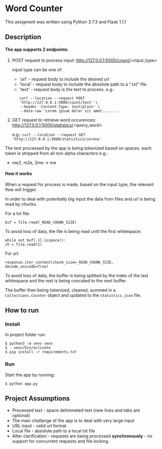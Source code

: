 # Word Counter
This assigment was written using Python 3.7.3 and Flask 1.1.1

## Description
#### The app supports 2 endpoints:
1. POST request to process input:
   http://127.0.0.1:5000/count/<input_type> 
   
   input type can be one of:
   - 'url' - request body to include the desired url
   - 'local' - request body to include the absolute path to a ".txt" file
   - 'text' - request body is the text to process.
      e.g.:
       ```
      curl --location --request POST 'http://127.0.0.1:5000/count/text' \
      --header 'Content-Type: text/plain' \
      --data-raw 'Lorem ipsum dolor sit amet........
      ```

2. GET request to retrieve word occurences:
   http://127.0.0.1:5000/statistics/<query_word>
   
   e.g.:
   ```curl --location --request GET 'http://127.0.0.1:5000/statistics/corona'```
   
The text processed by the app is being tokenized based on spaces.
each token is stripped from all non alpha characters
e.g.: 
   - me2, m2e, 2me -> me

#### How it works
When a request for process is made, based on the input type, the relevant flow will trigger.

In order to deal with potentially big input the data from files and url is being read by chunks.

For a txt file:

```buf = file.read(_READ_CHUNK_SIZE) ```

To avoid loss of data, the file is being read until the first whitespace:

```
while not buf[-1].isspace():
ch = file.read(1)
```

For url:

```
response.iter_content(chunk_size=_READ_CHUNK_SIZE, decode_unicode=True)
```

To avoid loss of data, the buffer is being splitted by the index of the last whitespace and the rest is being concated to the next buffer.

The buffer then being tokenized, cleaned, summed in a `Collections.Counter` object and updated to the `statistics.json` file.

 
## How to run   
### Install

In project folder run:

```
$ python3 -m venv venv
$ . venv/bin/activate
$ pip install -r requirements.txt
```
### Run
Start the app by running:

```$ python app.py```


## Project Assumptions
 - Processed text - space delimmeted text (new lines and tabs are optional)
 - The main challange of the app is to deal with very large input
 - URL input - valid url format
 - Local file - absolute path to a local txt file
 - After clarification - requests are being processed **synchronously** - no support for concurrent requests and file locking.

